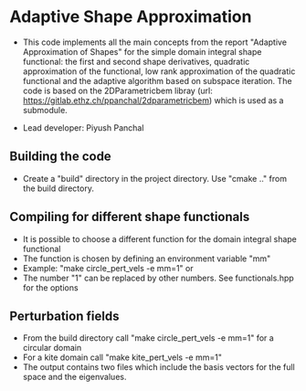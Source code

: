 # Adaptive Shape Approximation

* This code implements all the main concepts from the report "Adaptive Approximation of Shapes" for the simple domain integral shape functional: the first and second shape derivatives, quadratic approximation of the functional, low rank approximation of the quadratic functional and the adaptive algorithm based on subspace iteration. The code is based on the 2DParametricbem libray (url: https://gitlab.ethz.ch/ppanchal/2dparametricbem) which is used as a submodule.

* Lead developer: Piyush Panchal

## Building the code
* Create a "build" directory in the project directory. Use "cmake .." from the build directory.

## Compiling for different shape functionals
* It is possible to choose a different function for the domain integral shape functional
* The function is chosen by defining an environment variable "mm"
* Example: "make circle_pert_vels -e mm=1" or  
* The number "1" can be replaced by other numbers. See functionals.hpp for the options

## Perturbation fields
* From the build directory call "make circle_pert_vels -e mm=1" for a circular domain
* For a kite domain call "make kite_pert_vels -e mm=1"
* The output contains two files which include the basis vectors for the full space and the eigenvalues.

